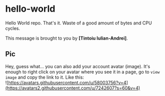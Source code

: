 # hello-world

Hello World repo. That's it. Waste of a good amount of bytes and CPU cycles.

This message is brought to you by **[Tintoiu Iulian-Andrei]**.

## Pic

Hey, guess what... you can also add your account avatar (image). It's enough to right click on your avatar where you see it in a page, go to `view image` and copy the link to it.
Like this:  
![https://avatars.githubusercontent.com/u/58003756?v=4](https://avatars2.githubusercontent.com/u/7242607?s=60&v=4)
